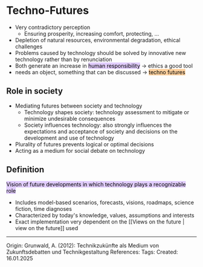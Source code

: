 # Techno-Futures

- Very contradictory perception
	- Ensuring prosperity, increasing comfort, protecting, ...
- Depletion of natural resources, environmental degradation, ethical challenges
- Problems caused by technology should be solved by innovative new technology rather than by renunciation
- Both generate an increase in <mark style="background: #D2B3FFA6;">human responsibility</mark> -> ethics a good tool
- needs an object, something that can be discussed -> <mark style="background: #FFB86CA6;">techno futures</mark>

## Role in society 

- Mediating futures between society and technology
	- Technology shapes society: technology assessment to mitigate or minimize undesirable consequences
	- Society influences technology: also strongly influences the expectations and acceptance of society and decisions on the development and use of technology
- Plurality of futures prevents logical or optimal decisions
- Acting as a medium for social debate on technology

## Definition

<mark style="background: #D2B3FFA6;">Vision of future developments in which technology plays a recognizable role</mark>

- Includes model-based scenarios, forecasts, visions, roadmaps, science fiction, time diagnoses
- Characterized by today's knowledge, values, assumptions and interests
- Exact implementation very dependent on the [[Views on the future | view on the future]] used

---

Origin: Grunwald, A. (2012): Technikzukünfte als Medium von Zukunftsdebatten und Technikgestaltung
References: 
Tags: 
Created: 16.01.2025

